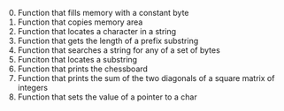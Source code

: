 0. Function that fills memory with a constant byte
1. Function that copies memory area
2. Function that locates a character in a string
3. Function that gets the length of a prefix substring
4. Function that searches a string for any of a set of bytes
5. Funciton that locates a substring
7. Function that prints the chessboard
8. Function that prints the sum of the two diagonals of a square matrix of integers
100. Function that sets the value of a pointer to a char
